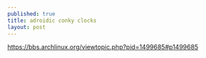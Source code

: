 ```yaml
---
published: true
title: adroidic conky clocks
layout: post
---
```

<https://bbs.archlinux.org/viewtopic.php?pid=1499685#p1499685>
